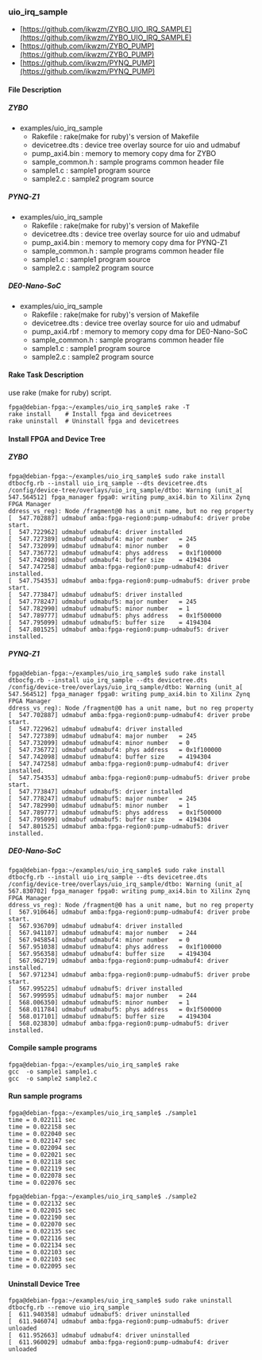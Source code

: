 ### uio_irq_sample

- [https://github.com/ikwzm/ZYBO_UIO_IRQ_SAMPLE](https://github.com/ikwzm/ZYBO_UIO_IRQ_SAMPLE)
- [https://github.com/ikwzm/ZYBO_PUMP](https://github.com/ikwzm/ZYBO_PUMP)
- [https://github.com/ikwzm/PYNQ_PUMP](https://github.com/ikwzm/PYNQ_PUMP)

#### File Description

##### ZYBO

 * examples/uio_irq_sample
   + Rakefile               : rake(make for ruby)'s version of Makefile
   + devicetree.dts         : device tree overlay source for uio and udmabuf
   + pump_axi4.bin          : memory to memory copy dma for ZYBO
   + sample_common.h        : sample programs common header file
   + sample1.c              : sample1 program source
   + sample2.c              : sample2 program source

##### PYNQ-Z1

 * examples/uio_irq_sample
   + Rakefile               : rake(make for ruby)'s version of Makefile
   + devicetree.dts         : device tree overlay source for uio and udmabuf
   + pump_axi4.bin          : memory to memory copy dma for PYNQ-Z1
   + sample_common.h        : sample programs common header file
   + sample1.c              : sample1 program source
   + sample2.c              : sample2 program source

##### DE0-Nano-SoC

 * examples/uio_irq_sample
   + Rakefile               : rake(make for ruby)'s version of Makefile
   + devicetree.dts         : device tree overlay source for uio and udmabuf
   + pump_axi4.rbf          : memory to memory copy dma for DE0-Nano-SoC
   + sample_common.h        : sample programs common header file
   + sample1.c              : sample1 program source
   + sample2.c              : sample2 program source

#### Rake Task Description

use rake (make for ruby) script.

```console
fpga@debian-fpga:~/examples/uio_irq_sample$ rake -T
rake install    # Install fpga and devicetrees
rake uninstall  # Uninstall fpga and devicetrees
```

#### Install FPGA and Device Tree

##### ZYBO

```console
fpga@debian-fpga:~/examples/uio_irq_sample$ sudo rake install
dtbocfg.rb --install uio_irq_sample --dts devicetree.dts
/config/device-tree/overlays/uio_irq_sample/dtbo: Warning (unit_a[  547.564512] fpga_manager fpga0: writing pump_axi4.bin to Xilinx Zynq FPGA Manager
ddress_vs_reg): Node /fragment@0 has a unit name, but no reg property
[  547.702887] udmabuf amba:fpga-region0:pump-udmabuf4: driver probe start.
[  547.722962] udmabuf udmabuf4: driver installed
[  547.727389] udmabuf udmabuf4: major number   = 245
[  547.732099] udmabuf udmabuf4: minor number   = 0
[  547.736772] udmabuf udmabuf4: phys address   = 0x1f100000
[  547.742098] udmabuf udmabuf4: buffer size    = 4194304
[  547.747258] udmabuf amba:fpga-region0:pump-udmabuf4: driver installed.
[  547.754353] udmabuf amba:fpga-region0:pump-udmabuf5: driver probe start.
[  547.773847] udmabuf udmabuf5: driver installed
[  547.778247] udmabuf udmabuf5: major number   = 245
[  547.782990] udmabuf udmabuf5: minor number   = 1
[  547.789777] udmabuf udmabuf5: phys address   = 0x1f500000
[  547.795099] udmabuf udmabuf5: buffer size    = 4194304
[  547.801525] udmabuf amba:fpga-region0:pump-udmabuf5: driver installed.
```

##### PYNQ-Z1

```console
fpga@debian-fpga:~/examples/uio_irq_sample$ sudo rake install
dtbocfg.rb --install uio_irq_sample --dts devicetree.dts
/config/device-tree/overlays/uio_irq_sample/dtbo: Warning (unit_a[  547.564512] fpga_manager fpga0: writing pump_axi4.bin to Xilinx Zynq FPGA Manager
ddress_vs_reg): Node /fragment@0 has a unit name, but no reg property
[  547.702887] udmabuf amba:fpga-region0:pump-udmabuf4: driver probe start.
[  547.722962] udmabuf udmabuf4: driver installed
[  547.727389] udmabuf udmabuf4: major number   = 245
[  547.732099] udmabuf udmabuf4: minor number   = 0
[  547.736772] udmabuf udmabuf4: phys address   = 0x1f100000
[  547.742098] udmabuf udmabuf4: buffer size    = 4194304
[  547.747258] udmabuf amba:fpga-region0:pump-udmabuf4: driver installed.
[  547.754353] udmabuf amba:fpga-region0:pump-udmabuf5: driver probe start.
[  547.773847] udmabuf udmabuf5: driver installed
[  547.778247] udmabuf udmabuf5: major number   = 245
[  547.782990] udmabuf udmabuf5: minor number   = 1
[  547.789777] udmabuf udmabuf5: phys address   = 0x1f500000
[  547.795099] udmabuf udmabuf5: buffer size    = 4194304
[  547.801525] udmabuf amba:fpga-region0:pump-udmabuf5: driver installed.
```

##### DE0-Nano-SoC

```console
fpga@debian-fpga:~/examples/uio_irq_sample$ sudo rake install
dtbocfg.rb --install uio_irq_sample --dts devicetree.dts
/config/device-tree/overlays/uio_irq_sample/dtbo: Warning (unit_a[  567.830702] fpga_manager fpga0: writing pump_axi4.bin to Xilinx Zynq FPGA Manager
ddress_vs_reg): Node /fragment@0 has a unit name, but no reg property
[  567.910646] udmabuf amba:fpga-region0:pump-udmabuf4: driver probe start.
[  567.936709] udmabuf udmabuf4: driver installed
[  567.941107] udmabuf udmabuf4: major number   = 244
[  567.945854] udmabuf udmabuf4: minor number   = 0
[  567.951038] udmabuf udmabuf4: phys address   = 0x1f100000
[  567.956358] udmabuf udmabuf4: buffer size    = 4194304
[  567.962719] udmabuf amba:fpga-region0:pump-udmabuf4: driver installed.
[  567.971234] udmabuf amba:fpga-region0:pump-udmabuf5: driver probe start.
[  567.995225] udmabuf udmabuf5: driver installed
[  567.999595] udmabuf udmabuf5: major number   = 244
[  568.006350] udmabuf udmabuf5: minor number   = 1
[  568.011784] udmabuf udmabuf5: phys address   = 0x1f500000
[  568.017101] udmabuf udmabuf5: buffer size    = 4194304
[  568.023830] udmabuf amba:fpga-region0:pump-udmabuf5: driver installed.
```

#### Compile sample programs

```console
fpga@debian-fpga:~/examples/uio_irq_sample$ rake
gcc  -o sample1 sample1.c
gcc  -o sample2 sample2.c
```

#### Run sample programs

```console
fpga@debian-fpga:~/examples/uio_irq_sample$ ./sample1
time = 0.022111 sec
time = 0.022158 sec
time = 0.022040 sec
time = 0.022147 sec
time = 0.022094 sec
time = 0.022021 sec
time = 0.022118 sec
time = 0.022119 sec
time = 0.022078 sec
time = 0.022076 sec
```

```console
fpga@debian-fpga:~/examples/uio_irq_sample$ ./sample2
time = 0.022132 sec
time = 0.022015 sec
time = 0.022190 sec
time = 0.022070 sec
time = 0.022135 sec
time = 0.022116 sec
time = 0.022134 sec
time = 0.022103 sec
time = 0.022103 sec
time = 0.022095 sec
```

#### Uninstall Device Tree

```console
fpga@debian-fpga:~/examples/uio_irq_sample$ sudo rake uninstall
dtbocfg.rb --remove uio_irq_sample
[  611.940358] udmabuf udmabuf5: driver uninstalled
[  611.946074] udmabuf amba:fpga-region0:pump-udmabuf5: driver unloaded
[  611.952663] udmabuf udmabuf4: driver uninstalled
[  611.960029] udmabuf amba:fpga-region0:pump-udmabuf4: driver unloaded
```

